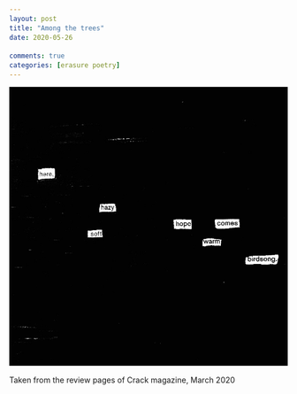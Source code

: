 ```yaml
---
layout: post
title: "Among the trees"
date: 2020-05-26
  
comments: true  
categories: [erasure poetry]
---
```

<img src="/assets/images/articles/amongthetrees.jpeg" class="responsive"><br>

Taken from the review pages of Crack magazine, March 2020
